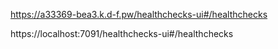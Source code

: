 

https://a33369-bea3.k.d-f.pw/healthchecks-ui#/healthchecks

https://localhost:7091/healthchecks-ui#/healthchecks